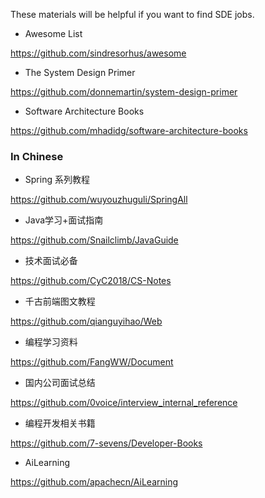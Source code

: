 
These materials will be helpful if you want to find SDE jobs.


- Awesome List

https://github.com/sindresorhus/awesome


- The System Design Primer

https://github.com/donnemartin/system-design-primer

- Software Architecture Books

https://github.com/mhadidg/software-architecture-books

### In Chinese

- Spring 系列教程

https://github.com/wuyouzhuguli/SpringAll

- Java学习+面试指南

https://github.com/Snailclimb/JavaGuide

- 技术面试必备

https://github.com/CyC2018/CS-Notes

- 千古前端图文教程

https://github.com/qianguyihao/Web

- 编程学习资料

https://github.com/FangWW/Document

- 国内公司面试总结

https://github.com/0voice/interview_internal_reference

- 编程开发相关书籍

https://github.com/7-sevens/Developer-Books

- AiLearning

https://github.com/apachecn/AiLearning

